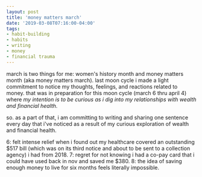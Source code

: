 ```yaml
---
layout: post
title: 'money matters march'
date: '2019-03-08T07:16:00-04:00'
tags:
- habit-building
- habits
- writing
- money
- financial trauma
--- 
```


march is two things for me: women's history month and money matters month (aka money matters march). last moon cycle i made a light commitment to notice my thoughts, feelings, and reactions related to money. that was in preparation for this moon cycle (march 6 thru april 4) where _my intention is to be  curious as i dig into my relationships with wealth and financial health._

so. as a part of that, i am committing to writing and sharing one sentence every day that i've noticed as a result of my curious exploration of wealth and financial health. 

6: felt intense relief when i found out my healthcare covered an outstanding $517 bill (which was on its third notice and about to be sent to a collection agency) i had from 2018.
7: regret for not knowing i had a co-pay card that i could have used back in nov and saved me $380.
8: the idea of saving enough money to live for six months feels literally impossible. 

<!-- hyperlink bank -->


<!-- &#042; = asterisk -->
<!-- &#039; = single quote '-->

